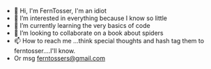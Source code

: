 - 👋 Hi, I'm FernTosser, I'm an idiot
- 👀 I’m interested in everything because I know so little
- 🌱 I’m currently learning the very basics of code
- 💞️ I’m looking to collaborate on a book about spiders
- 📫 How to reach me ...think special thoughts and hash tag them to ferntosser....I'll know.
-   Or msg ferntossers@gmail.com

<!---
ferntosser/ferntosser is a ✨ special ✨ repository because its `README.md` (this file) appears on your GitHub profile.
You can click the Preview link to take a look at your changes.
--->

